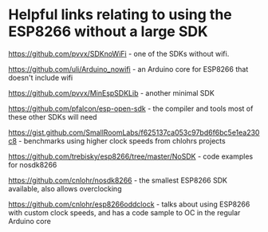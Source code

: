 # Helpful links relating to using the ESP8266 without a large SDK
https://github.com/pvvx/SDKnoWiFi - one of the SDKs without wifi.

https://github.com/uli/Arduino_nowifi - an Arduino core for ESP8266 that doesn't include wifi

https://github.com/pvvx/MinEspSDKLib - another minimal SDK

https://github.com/pfalcon/esp-open-sdk - the compiler and tools most of these other SDKs will need

https://gist.github.com/SmallRoomLabs/f625137ca053c97bd6f6bc5e1ea230c8 - benchmarks using higher clock speeds from chlohrs projects

https://github.com/trebisky/esp8266/tree/master/NoSDK - code examples for nosdk8266

https://github.com/cnlohr/nosdk8266 - the smallest ESP8266 SDK available, also allows overclocking

https://github.com/cnlohr/esp8266oddclock - talks about using ESP8266 with custom clock speeds, and has a code sample to OC in the regular Arduino core
